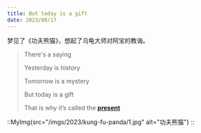 ```yaml
---
title: But today is a gift
date: 2023/08/17
---
```


梦见了《功夫熊猫》，想起了乌龟大师对阿宝的教诲。

>There's a saying
>
>Yesterday is history
>
>Tomorrow is a mystery
>
>But today is a gift
>
>That is why it’s called the **[present](https://www.bing.com/dict/search?q=present&cc=cn)**

::MyImg{src="/imgs/2023/kung-fu-panda/1.jpg" alt="功夫熊猫"}
::